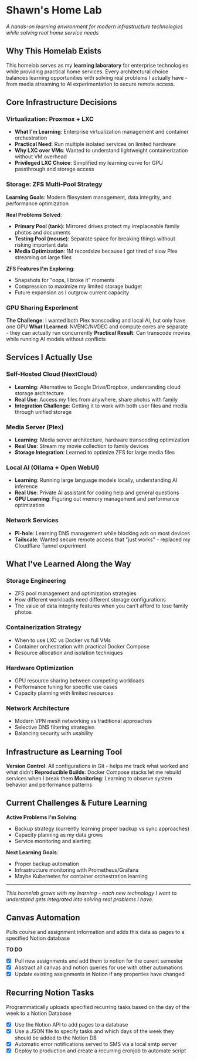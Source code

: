 # Shawn's Home Lab
*A hands-on learning environment for modern infrastructure technologies while solving real home service needs*

## Why This Homelab Exists

This homelab serves as my **learning laboratory** for enterprise technologies while providing practical home services. Every architectural choice balances learning opportunities with solving real problems I actually have - from media streaming to AI experimentation to secure remote access.

## Core Infrastructure Decisions

### **Virtualization: Proxmox + LXC**
- **What I'm Learning**: Enterprise virtualization management and container orchestration
- **Practical Need**: Run multiple isolated services on limited hardware
- **Why LXC over VMs**: Wanted to understand lightweight containerization without VM overhead
- **Privileged LXC Choice**: Simplified my learning curve for GPU passthrough and storage access

### **Storage: ZFS Multi-Pool Strategy**

**Learning Goals**: Modern filesystem management, data integrity, and performance optimization

**Real Problems Solved**:
- **Primary Pool (tank)**: Mirrored drives protect my irreplaceable family photos and documents
- **Testing Pool (mouse)**: Separate space for breaking things without risking important data
- **Media Optimization**: 1M recordsize because I got tired of slow Plex streaming on large files

**ZFS Features I'm Exploring**:
- Snapshots for "oops, I broke it" moments
- Compression to maximize my limited storage budget
- Future expansion as I outgrow current capacity

### **GPU Sharing Experiment**

**The Challenge**: I wanted both Plex transcoding and local AI, but only have one GPU
**What I Learned**: NVENC/NVDEC and compute cores are separate - they can actually run concurrently
**Practical Result**: Can transcode movies while running AI models without conflicts

## Services I Actually Use

### **Self-Hosted Cloud (NextCloud)**
- **Learning**: Alternative to Google Drive/Dropbox, understanding cloud storage architecture
- **Real Use**: Access my files from anywhere, share photos with family
- **Integration Challenge**: Getting it to work with both user files and media through unified storage

### **Media Server (Plex)**
- **Learning**: Media server architecture, hardware transcoding optimization
- **Real Use**: Stream my movie collection to family devices
- **Storage Integration**: Learned to optimize ZFS for large media files

### **Local AI (Ollama + Open WebUI)**
- **Learning**: Running large language models locally, understanding AI inference
- **Real Use**: Private AI assistant for coding help and general questions
- **GPU Learning**: Figuring out memory management and performance optimization

### **Network Services**
- **Pi-hole**: Learning DNS management while blocking ads on most devices
- **Tailscale**: Wanted secure remote access that "just works" - replaced my Cloudflare Tunnel experiment

## What I've Learned Along the Way

### **Storage Engineering**
- ZFS pool management and optimization strategies
- How different workloads need different storage configurations
- The value of data integrity features when you can't afford to lose family photos

### **Containerization Strategy**
- When to use LXC vs Docker vs full VMs
- Container orchestration with practical Docker Compose
- Resource allocation and isolation techniques

### **Hardware Optimization**
- GPU resource sharing between competing workloads
- Performance tuning for specific use cases
- Capacity planning with limited resources

### **Network Architecture**
- Modern VPN mesh networking vs traditional approaches
- Selective DNS filtering strategies
- Balancing security with usability

## Infrastructure as Learning Tool

**Version Control**: All configurations in Git - helps me track what worked and what didn't
**Reproducible Builds**: Docker Compose stacks let me rebuild services when I break them
**Monitoring**: Learning to observe system behavior and performance patterns

## Current Challenges & Future Learning

**Active Problems I'm Solving**:
- Backup strategy (currently learning proper backup vs sync approaches)
- Capacity planning as my data grows
- Service monitoring and alerting

**Next Learning Goals**:
- Proper backup automation
- Infrastructure monitoring with Prometheus/Grafana
- Maybe Kubernetes for container orchestration learning

---

*This homelab grows with my learning - each new technology I want to understand gets integrated into solving real problems I have.*

## Canvas Automation
Pulls course and assignment information and adds this data as pages to a specified Notion database

**TO DO**
- [x] Pull new assignments and add them to notion for the curent semester
- [x] Abstract all canvas and notion queries for use with other automations
- [x] Update existing assignments in Notion if any properties have changed

## Recurring Notion Tasks
Programmatically uploads specified recurring tasks based on the day of the week to a Notion Database

- [x] Use the Notion API to add pages to a database
- [x] Use a JSON file to specify tasks and which days of the week they should be added to the Notion DB
- [x] Automatic error notifications served to SMS via a local smtp server
- [x] Deploy to production and create a recurring cronjob to automate script
